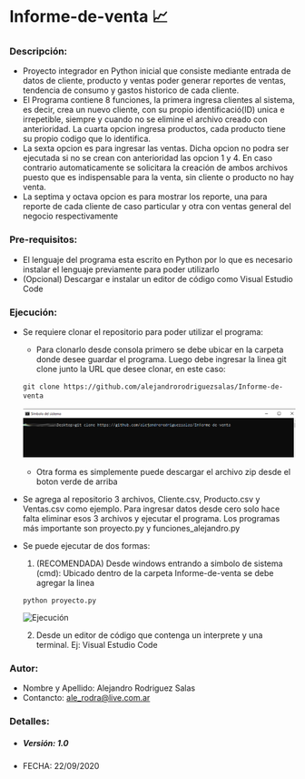 # Informe-de-venta 📈
### Descripción:
- Proyecto integrador en Python inicial que consiste mediante entrada de datos de cliente, producto y ventas poder generar reportes de ventas, tendencia de consumo y gastos historico de cada cliente.
- El Programa contiene 8 funciones, la primera ingresa clientes al sistema, es decir, crea un nuevo cliente, con su propio identificació(ID) unica e irrepetible, siempre y cuando no se elimine el archivo creado con anterioridad. La cuarta opcion ingresa productos, cada producto tiene su propio codigo que lo identifica.
- La sexta opcion es para ingresar las ventas. Dicha opcion no podra ser ejecutada si no se crean con anterioridad las opcion 1 y 4. En caso contrario automaticamente se solicitara la creación de ambos archivos puesto que es indispensable para la venta, sin cliente o producto no hay venta.
- La septima y octava opcion es para mostrar los reporte, una para reporte de cada cliente de caso particular y otra con ventas general del negocio respectivamente
### Pre-requisitos: 
- El lenguaje del programa esta escrito en Python por lo que es necesario instalar el lenguaje previamente para poder utilizarlo
- (Opcional) Descargar e instalar un editor de código como Visual Estudio Code 
### Ejecución:
- Se requiere clonar el repositorio para poder utilizar el programa: 
    * Para clonarlo desde consola primero se debe ubicar en la carpeta donde desee guardar el programa. Luego debe ingresar la linea git clone junto la URL que desee clonar, en    este caso:
    ```
    git clone https://github.com/alejandrorodriguezsalas/Informe-de-venta
    ```  
    ![Clonación](/Imagenes/Git%20clone%20Informe-de-venta.png)

   * Otra forma es simplemente puede descargar el archivo zip desde el boton verde de arriba
    
    

- Se agrega al repositorio 3 archivos, Cliente.csv, Producto.csv y Ventas.csv como ejemplo. Para ingresar datos desde cero solo hace falta eliminar esos 3 archivos y ejecutar el programa. Los programas más importante son proyecto.py y funciones_alejandro.py

- Se puede ejecutar de dos formas:
    1. (RECOMENDADA) Desde windows entrando a simbolo de sistema (cmd): Ubicado dentro de la carpeta Informe-de-venta se debe agregar la linea
    ```
    python proyecto.py
    ```
    
    ![Ejecución](/Imagenes/Ejecución%20de%20programa.png)

    2. Desde un editor de código que contenga un interprete y una terminal. Ej: Visual Estudio Code
### Autor:
- Nombre y Apellido: Alejandro Rodriguez Salas
- Contancto: ale_rodra@live.com.ar
### Detalles:
* ##### Versión: 1.0 
* FECHA: 22/09/2020 
